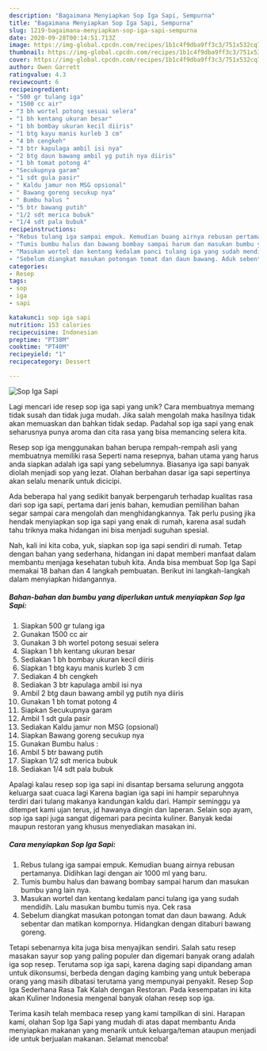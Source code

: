 ```yaml
---
description: "Bagaimana Menyiapkan Sop Iga Sapi, Sempurna"
title: "Bagaimana Menyiapkan Sop Iga Sapi, Sempurna"
slug: 1219-bagaimana-menyiapkan-sop-iga-sapi-sempurna
date: 2020-09-28T00:14:51.713Z
image: https://img-global.cpcdn.com/recipes/1b1c4f9dba9ff3c3/751x532cq70/sop-iga-sapi-foto-resep-utama.jpg
thumbnail: https://img-global.cpcdn.com/recipes/1b1c4f9dba9ff3c3/751x532cq70/sop-iga-sapi-foto-resep-utama.jpg
cover: https://img-global.cpcdn.com/recipes/1b1c4f9dba9ff3c3/751x532cq70/sop-iga-sapi-foto-resep-utama.jpg
author: Owen Garrett
ratingvalue: 4.3
reviewcount: 6
recipeingredient:
- "500 gr tulang iga"
- "1500 cc air"
- "3 bh wortel potong sesuai selera"
- "1 bh kentang ukuran besar"
- "1 bh bombay ukuran kecil diiris"
- "1 btg kayu manis kurleb 3 cm"
- "4 bh cengkeh"
- "3 btr kapulaga ambil isi nya"
- "2 btg daun bawang ambil yg putih nya diiris"
- "1 bh tomat potong 4"
- "Secukupnya garam"
- "1 sdt gula pasir"
- " Kaldu jamur non MSG opsional"
- " Bawang goreng secukup nya"
- " Bumbu halus "
- "5 btr bawang putih"
- "1/2 sdt merica bubuk"
- "1/4 sdt pala bubuk"
recipeinstructions:
- "Rebus tulang iga sampai empuk. Kemudian buang airnya rebusan pertamanya. Didihkan lagi dengan air 1000 ml yang baru."
- "Tumis bumbu halus dan bawang bombay sampai harum dan masukan bumbu yang lain nya."
- "Masukan wortel dan kentang kedalam panci tulang iga yang sudah mendidih. Lalu masukan bumbu tumis nya. Cek rasa"
- "Sebelum diangkat masukan potongan tomat dan daun bawang. Aduk sebentar dan matikan kompornya. Hidangkan dengan ditaburi bawang goreng."
categories:
- Resep
tags:
- sop
- iga
- sapi

katakunci: sop iga sapi 
nutrition: 153 calories
recipecuisine: Indonesian
preptime: "PT38M"
cooktime: "PT40M"
recipeyield: "1"
recipecategory: Dessert

---
```



![Sop Iga Sapi](https://img-global.cpcdn.com/recipes/1b1c4f9dba9ff3c3/751x532cq70/sop-iga-sapi-foto-resep-utama.jpg)

Lagi mencari ide resep sop iga sapi yang unik? Cara membuatnya memang tidak susah dan tidak juga mudah. Jika salah mengolah maka hasilnya tidak akan memuaskan dan bahkan tidak sedap. Padahal sop iga sapi yang enak seharusnya punya aroma dan cita rasa yang bisa memancing selera kita.

Resep sop iga menggunakan bahan berupa rempah-rempah asli yang membuatnya memiliki rasa Seperti nama resepnya, bahan utama yang harus anda siapkan adalah iga sapi yang sebelumnya. Biasanya iga sapi banyak diolah menjadi sop yang lezat. Olahan berbahan dasar iga sapi sepertinya akan selalu menarik untuk dicicipi.

Ada beberapa hal yang sedikit banyak berpengaruh terhadap kualitas rasa dari sop iga sapi, pertama dari jenis bahan, kemudian pemilihan bahan segar sampai cara mengolah dan menghidangkannya. Tak perlu pusing jika hendak menyiapkan sop iga sapi yang enak di rumah, karena asal sudah tahu triknya maka hidangan ini bisa menjadi suguhan spesial.


Nah, kali ini kita coba, yuk, siapkan sop iga sapi sendiri di rumah. Tetap dengan bahan yang sederhana, hidangan ini dapat memberi manfaat dalam membantu menjaga kesehatan tubuh kita. Anda bisa membuat Sop Iga Sapi memakai 18 bahan dan 4 langkah pembuatan. Berikut ini langkah-langkah dalam menyiapkan hidangannya.

<!--inarticleads1-->

##### Bahan-bahan dan bumbu yang diperlukan untuk menyiapkan Sop Iga Sapi:

1. Siapkan 500 gr tulang iga
1. Gunakan 1500 cc air
1. Gunakan 3 bh wortel potong sesuai selera
1. Siapkan 1 bh kentang ukuran besar
1. Sediakan 1 bh bombay ukuran kecil diiris
1. Siapkan 1 btg kayu manis kurleb 3 cm
1. Sediakan 4 bh cengkeh
1. Sediakan 3 btr kapulaga ambil isi nya
1. Ambil 2 btg daun bawang ambil yg putih nya diiris
1. Gunakan 1 bh tomat potong 4
1. Siapkan Secukupnya garam
1. Ambil 1 sdt gula pasir
1. Sediakan  Kaldu jamur non MSG (opsional)
1. Siapkan  Bawang goreng secukup nya
1. Gunakan  Bumbu halus :
1. Ambil 5 btr bawang putih
1. Siapkan 1/2 sdt merica bubuk
1. Sediakan 1/4 sdt pala bubuk


Apalagi kalau resep sop iga sapi ini disantap bersama selurung anggota keluarga saat cuaca lagi Karena bagian iga sapi ini hampir separuhnya terdiri dari tulang makanya kandungan kaldu dari. Hampir seminggu ya ditempet kami ujan terus, jd hawanya dingin dan laperan. Selain sop ayam, sop iga sapi juga sangat digemari para pecinta kuliner. Banyak kedai maupun restoran yang khusus menyediakan masakan ini. 

<!--inarticleads2-->

##### Cara menyiapkan Sop Iga Sapi:

1. Rebus tulang iga sampai empuk. Kemudian buang airnya rebusan pertamanya. Didihkan lagi dengan air 1000 ml yang baru.
1. Tumis bumbu halus dan bawang bombay sampai harum dan masukan bumbu yang lain nya.
1. Masukan wortel dan kentang kedalam panci tulang iga yang sudah mendidih. Lalu masukan bumbu tumis nya. Cek rasa
1. Sebelum diangkat masukan potongan tomat dan daun bawang. Aduk sebentar dan matikan kompornya. Hidangkan dengan ditaburi bawang goreng.


Tetapi sebenarnya kita juga bisa menyajikan sendiri. Salah satu resep masakan sayur sop yang paling populer dan digemari banyak orang adalah iga sop resep. Terutama sop iga sapi, karena daging sapi dipandang aman untuk dikonsumsi, berbeda dengan daging kambing yang untuk beberapa orang yang masih dibatasi terutama yang mempunyai penyakit. Resep Sop Iga Sederhana Rasa Tak Kalah dengan Restoran. Pada kesempatan ini kita akan Kuliner Indonesia mengenal banyak olahan resep sop iga. 

Terima kasih telah membaca resep yang kami tampilkan di sini. Harapan kami, olahan Sop Iga Sapi yang mudah di atas dapat membantu Anda menyiapkan makanan yang menarik untuk keluarga/teman ataupun menjadi ide untuk berjualan makanan. Selamat mencoba!
